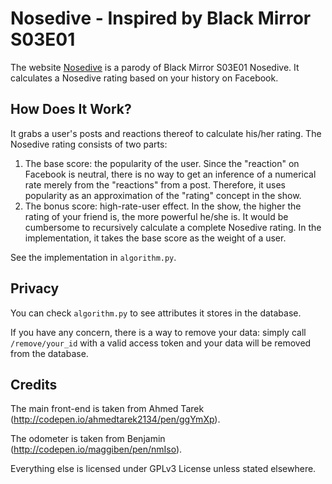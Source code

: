 # Nosedive - Inspired by Black Mirror S03E01

The website [Nosedive](https://nosedive.space) is a parody of Black Mirror S03E01 Nosedive. It calculates a Nosedive rating based on your history on Facebook.

## How Does It Work?

It grabs a user's posts and reactions thereof to calculate his/her rating. The Nosedive rating consists of two parts:

1. The base score: the popularity of the user. Since the "reaction" on Facebook is neutral, there is no way to get an inference of a numerical rate merely from the "reactions" from a post. Therefore, it uses popularity as an approximation of the "rating" concept in the show.
2. The bonus score: high-rate-user effect. In the show, the higher the rating of your friend is, the more powerful he/she is. It would be cumbersome to recursively calculate a complete Nosedive rating. In the implementation, it takes the base score as the weight of a user.

See the implementation in `algorithm.py`.

## Privacy

You can check `algorithm.py` to see attributes it stores in the database.

If you have any concern, there is a way to remove your data: simply call `/remove/your_id` with a valid access token and your data will be removed from the database.

## Credits

The main front-end is taken from Ahmed Tarek (http://codepen.io/ahmedtarek2134/pen/ggYmXp).

The odometer is taken from Benjamin (http://codepen.io/maggiben/pen/nmIso).

Everything else is licensed under GPLv3 License unless stated elsewhere.

